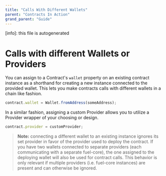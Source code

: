 ```yaml
---
title: "Calls With Different Wallets"
parent: "Contracts In Action"
grand_parent: "Guide"
---
```


[info]: this file is autogenerated
# Calls with different Wallets or Providers

You can assign to a Contract's `wallet` property on an existing contract instance as a shorthand for creating a new instance connected to the provided wallet. This lets you make contracts calls with different wallets in a chain like fashion.

```typescript
contract.wallet = Wallet.fromAddress(someAddress);
```

In a similar fashion, assigning a custom Provider allows you to utilize a Provider wrapper of your choosing or design.

```typescript
contract.provider = customProvider;
```

> **Note:** connecting a different wallet to an existing instance ignores its set provider in favor of the provider used to deploy the contract. If you have two wallets connected to separate providers (each communicating with a separate fuel-core), the one assigned to the deploying wallet will also be used for contract calls. This behavior is only relevant if multiple providers (i.e. fuel-core instances) are present and can otherwise be ignored.
